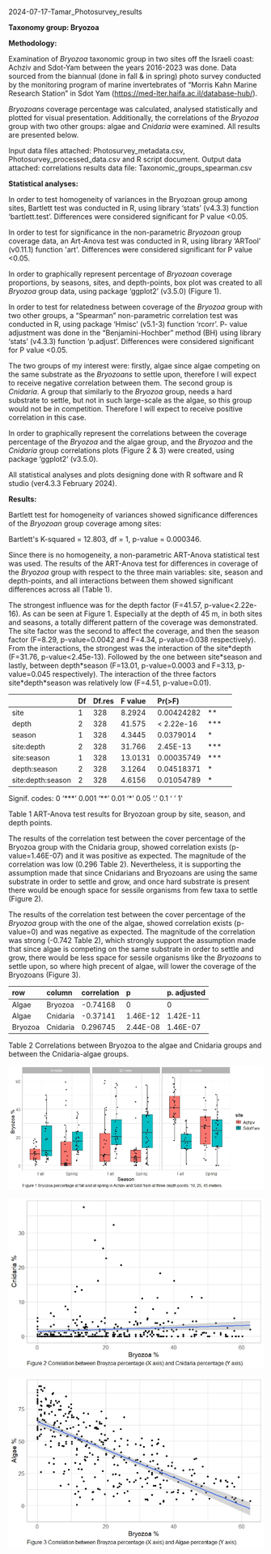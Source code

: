 ﻿2024-07-17-Tamar\_Photosurvey\_results

**Taxonomy group: Bryozoa**

**Methodology:**

Examination of *Bryozoa* taxonomic group in two sites off the Israeli coast: Achziv and Sdot-Yam between the years 2016-2023 was done. Data sourced from the biannual (done in fall & in spring) photo survey conducted by the monitoring program of marine invertebrates of “Morris Kahn Marine Research Station” in Sdot Yam (<https://med-lter.haifa.ac.il/database-hub/>). 

*Bryozoans* coverage percentage was calculated, analysed statistically and plotted for visual presentation. Additionally, the correlations of the *Bryozoa* group with two other groups: algae and *Cnidaria* were examined. All results are presented below. <a name="_hlk172137584"></a>
   
   Input data files attached: 
Photosurvey\_metadata.csv, Photosurvey\_processed\_data.csv and 
R script document. Output data attached: correlations results data file: Taxonomic\_groups\_spearman.csv 

**Statistical analyses:**

In order to test homogeneity of variances in the Bryozoan group among sites, Bartlett test was conducted in R, <a name="_hlk172142654"></a>using library ‘stats’ (v4.3.3) function ‘bartlett.test’. Differences were considered significant for P value <0.05.

<a name="_hlk172138934"></a>In order to test for significance in the non-parametric *Bryozoan* group coverage data, an Art-Anova test was conducted in R, using library ‘ARTool’ (v0.11.1) function 'art'. <a name="_hlk172142781"></a>Differences were considered significant for P value <0.05.

In order to graphically represent percentage of *Bryozoan* coverage proportions, by seasons, sites, and depth-points, box plot was created to all *Bryozoa* group data, using package ‘ggplot2’ (v3.5.0) (Figure 1).

In order to test for relatedness between coverage of the *Bryozoa* group with two other groups, a “Spearman” non-parametric correlation test was conducted in R, using package ‘Hmisc’ (v5.1-3) function ‘rcorr’. P- value adjustment was done in the “Benjamini-Hochber” method (BH) using library ‘stats’ (v4.3.3) function ‘p.adjust’. Differences were considered significant for P value <0.05.

The two groups of my interest were: firstly, algae since algae competing on the same substrate as the *Bryozoans* to settle upon, therefore I will <a name="_hlk172139232"></a><a name="_hlk172142858"></a>expect to receive negative correlation between them. The second group is *Cnidaria*. A group that similarly to the *Bryozoa* group, needs a hard substrate to settle, but not in such large-scale as the algae, so this group would not be in competition. Therefore I will expect to receive positive correlation in this case.

In order to graphically represent the correlations between the coverage percentage of the *Bryozoa* and the algae group, and the *Bryozoa* and the *Cnidaria* group correlations plots (Figure 2 & 3) were created, using package ‘ggplot2’ (v3.5.0).

All statistical analyses and plots designing done with R software and R studio (ver4.3.3 February 2024).

**Results:**

Bartlett test for <a name="_hlk172140634"></a>homogeneity of variances showed significance differences of the <a name="_hlk172126028"></a>*Bryozoan* group coverage among sites: 

Bartlett's K-squared = 12.803, df = 1, p-value = 0.000346.

Since there is no homogeneity, a non-parametric ART-Anova statistical test was used. The results of the ART-Anova test for differences in coverage of the *Bryozoa* group with respect to the three main variables: site, season and depth-points, and all interactions between them showed significant differences across all (Table 1). 

The strongest influence was for the depth factor <a name="_hlk172137841"></a>(F=41.57, p-value<2.22e-16). As can be seen at Figure 1. Especially at the depth of 45 m, in both sites and seasons, a totally different pattern of the coverage was demonstrated. The site factor was the second to affect the coverage, and then the season factor <a name="_hlk172138142"></a>(F=8.29, p-value=0.0042 and F=4.34, p-value=0.038 respectively). From the interactions, the strongest was <a name="_hlk172138251"></a>the interaction of the site\*depth (F=31.76, p-value<2.45e-13). Followed by the one between site\*season and lastly, between depth\*season (F=13.01, p-value=0.0003 and F=3.13, p-value=0.045 respectively). The interaction of the three factors site\*depth\*season was relatively low (F=4.51, p-value=0.01).

||Df|Df.res|F value|Pr(>F)|||
| :- | :- | :- | :- | :- | :- | :- |
| site | 1 | 328 | 8.2924 | 0.00424282 | ** |
| depth | 2 | 328 | 41.575 | < 2.22e-16 | *** |
| season | 1 | 328 | 4.3445 | 0.0379014 | * |
| site:depth | 2 | 328 | 31.766 | 2.45E-13 | *** |
| site:season | 1 | 328 | 13.0131 | 0.00035749 | *** |
| depth:season | 2 | 328 | 3.1264 | 0.04518371 | * |
| site:depth:season | 2 | 328 | 4.6156 | 0.01054789 | * |
<p>Signif. codes: 0 ‘***’ 0.001 ‘**’ 0.01 ‘*’ 0.05 ‘.’ 0.1 ‘ ’ 1'

Table 1 ART-Anova test results for Bryozoan group by site, season, and depth points.

The results of the correlation test between the cover percentage of the Bryozoa group with the Cnidaria group, showed correlation exists (p-value=1.46E-07) and it was positive as expected. The magnitude of the correlation was low (0.296 Table 2). Nevertheless, it is supporting the assumption made that since Cnidarians and Bryozoans are using the same substrate in order to settle and grow, and once hard substrate is present there would be enough space for sessile organisms from few taxa to settle (Figure 2).

The results of the correlation test between the cover percentage of the *Bryozoa* group with the one of the algae, showed correlation exists (p-value=0) and was negative as expected. The magnitude of the correlation was strong (-0.742 Table 2), which strongly support the assumption made that since algae is competing on the same substrate in order to settle and grow, there would be less space for sessile organisms like the *Bryozoans* to settle upon, so where high precent of algae, will lower the coverage of the Bryozoans (Figure 3).

|row|column|correlation|p|p. adjusted|
| :- | :- | :- | :- | :- |
|Algae|Bryozoa|-0.74168|0|0|
|Algae|Cnidaria|-0.37141|1\.46E-12|1\.42E-11|
|Bryozoa|Cnidaria|0\.296745|2\.44E-08|<a name="_hlk172149173"></a>1.46E-07|

Table 2 Correlations between Bryozoa to the algae and Cnidaria groups and between the Cnidaria-algae groups.



![alt text](../Images/Figure1-Bryozoa-by-season-site-depth.jpeg)

![alt text](../Images/Figure2-Correlation-Broyzoa-Cnidaria.jpeg)

![alt text](../Images/Figure3-Correlation-Broyzoa-Algae.jpeg)